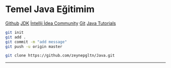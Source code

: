 # Temel Java Eğitimim
[Github](https://github.com/zeynepgltn/Java.git)
[JDK](https://www.oracle.com/java/technologies/downloads/#jdk25-windows)
[İntellij İdea Community](https://www.jetbrains.com/idea/download/?section=windows)
[Git](https://git-scm.com/downloads)
[Java Tutorials](https://www.w3schools.com/java/)

```sh
git init
git add .
git commit -m "add message"
git push -u origin master

git clone https://github.com/zeynepgltn/Java.git
```
---